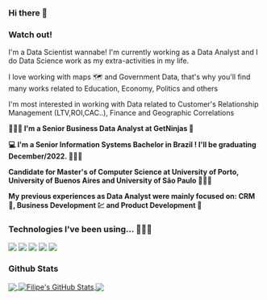 ### Hi there 👋

<!--
**FilipeSquire/FilipeSquire** is a ✨ _special_ ✨ repository because its `README.md` (this file) appears on your GitHub profile.

Here are some ideas to get you started:

- 🔭 I’m currently working on ...
- 🌱 I’m currently learning ...
- 👯 I’m looking to collaborate on ...
- 🤔 I’m looking for help with ...
- 💬 Ask me about ...
- 📫 How to reach me: ...
- 😄 Pronouns: ...
- ⚡ Fun fact: ...
-->

### Watch out!

I'm a Data Scientist wannabe! I'm currently working as a Data Analyst and I do Data Science work as my extra-activities in my life.

I love working with maps 🗺️ and Government Data, that's why you'll find many works related to Education, Economy, Politics and others

I'm most interested in working with Data related to Customer's Relationship Management (LTV,ROI,CAC..), Finance and Geographic Correlations

<b> 🧑🏻‍💼 I'm a Senior Business Data Analyst at GetNinjas  🍕 </b>

<b> 💻 I'm a Senior Information Systems Bachelor in Brazil ! I'll be graduating December/2022. 👨🏻‍🎓 </b>

<b> Candidate for Master's of Computer Science at University of Porto, University of Buenos Aires and University of São Paulo 👨🏻‍🔬 </b>

<b> My previous experiences as Data Analyst were mainly focused on: CRM 💌, Business Development 💹 and Product Development 📲 </b>


### Technologies I've been using... 👨🏻‍💻
![](https://img.shields.io/badge/<OS>-<Windows>-informational?style=flat&logo=<LOGO_NAME>&logoColor=white&color=2bbc8a)
![](https://img.shields.io/badge/<Languages>-<Python|PySpark|SQL>-informational?style=flat&logo=<LOGO_NAME>&logoColor=white&color=2bbc8a)
![](https://img.shields.io/badge/<BI>-<PowerBI|Tableau|GDataStudio>-informational?style=flat&logo=<LOGO_NAME>&logoColor=white&color=2bbc8a)
![](https://img.shields.io/badge/<GIS>-<QGIS>-informational?style=flat&logo=<LOGO_NAME>&logoColor=white&color=2bbc8a)
![](https://img.shields.io/badge/<Analytics>-<Databricks>-informational?style=flat&logo=<LOGO_NAME>&logoColor=white&color=2bbc8a)


### Github Stats

<a href="https://github.com/FilipeSquire/FilipeSquire">
  <img align="center" src="https://github-readme-stats.vercel.app/api/top-langs/?username=FilipeSquire&hide=java,html,tex&title_color=ffffff&text_color=c9cacc&icon_color=2bbc8a&bg_color=1d1f21&langs_count=3" />
</a>
<a href="https://github.com/FilipeSquire/FilipeSquire">
  <img align="center" src="https://github-readme-stats.vercel.app/api?username=FilipeSquire&show_icons=true&line_height=27&count_private=true&title_color=ffffff&text_color=c9cacc&icon_color=2bbc8a&bg_color=1d1f21" alt="Filipe's GitHub Stats" />
</a>

<a href="https://github.com/FilipeSquire/python-project-blueprint">
  <img align="center" src="https://github-readme-stats.vercel.app/api/pin/?username=FilipeSquire&repo=Advanced-Analytics&title_color=ffffff&text_color=c9cacc&icon_color=2bbc8a&bg_color=1d1f21" />
</a>
